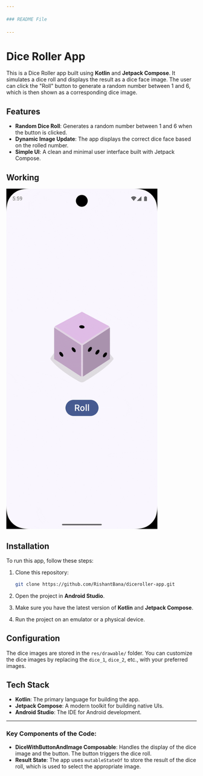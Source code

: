 ```yaml
---

### README File

---
```


# Dice Roller App

This is a Dice Roller app built using **Kotlin** and **Jetpack Compose**. It simulates a dice roll and displays the result as a dice face image. The user can click the "Roll" button to generate a random number between 1 and 6, which is then shown as a corresponding dice image.

## Features

- **Random Dice Roll**: Generates a random number between 1 and 6 when the button is clicked.
- **Dynamic Image Update**: The app displays the correct dice face based on the rolled number.
- **Simple UI**: A clean and minimal user interface built with Jetpack Compose.

## Working

<img src="dicerollergif.gif" alt="Dice Roller GIF" width="400"/>

## Installation

To run this app, follow these steps:

1. Clone this repository:
    ```bash
    git clone https://github.com/RishantBana/diceroller-app.git
    ```

2. Open the project in **Android Studio**.

3. Make sure you have the latest version of **Kotlin** and **Jetpack Compose**.

4. Run the project on an emulator or a physical device.

## Configuration

The dice images are stored in the `res/drawable/` folder. You can customize the dice images by replacing the `dice_1`, `dice_2`, etc., with your preferred images.

## Tech Stack

- **Kotlin**: The primary language for building the app.
- **Jetpack Compose**: A modern toolkit for building native UIs.
- **Android Studio**: The IDE for Android development.

---

### Key Components of the Code:
- **DiceWithButtonAndImage Composable**: Handles the display of the dice image and the button. The button triggers the dice roll.
- **Result State**: The app uses `mutableStateOf` to store the result of the dice roll, which is used to select the appropriate image.
